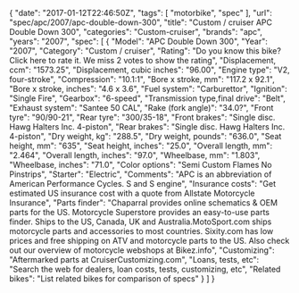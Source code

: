 {
    "date": "2017-01-12T22:46:50Z",
    "tags": [
        "motorbike",
        "spec"
    ],
    "url": "spec\/apc\/2007\/apc-double-down-300",
    "title": "Custom \/ cruiser APC Double Down 300",
    "categories": "Custom-cruiser",
    "brands": "apc",
    "years": "2007",
    "spec": [
        {
            "Model": "APC Double Down 300",
            "Year": "2007",
            "Category": "Custom \/ cruiser",
            "Rating": "Do you know this bike?Click here to rate it. We miss 2 votes to show the rating",
            "Displacement, ccm": "1573.25",
            "Displacement, cubic inches": "96.00",
            "Engine type": "V2, four-stroke",
            "Compression": "10.1:1",
            "Bore x stroke, mm": "117.2 x 92.1",
            "Bore x stroke, inches": "4.6 x 3.6",
            "Fuel system": "Carburettor",
            "Ignition": "Single Fire",
            "Gearbox": "6-speed",
            "Transmission type,final drive": "Belt",
            "Exhaust system": "Santee 50 CAL",
            "Rake (fork angle)": "34.0?",
            "Front tyre": "90\/90-21",
            "Rear tyre": "300\/35-18",
            "Front brakes": "Single disc. Hawg Halters Inc. 4-piston",
            "Rear brakes": "Single disc. Hawg Halters Inc. 4-piston",
            "Dry weight, kg": "288.5",
            "Dry weight, pounds": "636.0",
            "Seat height, mm": "635",
            "Seat height, inches": "25.0",
            "Overall length, mm": "2.464",
            "Overall length, inches": "97.0",
            "Wheelbase, mm": "1.803",
            "Wheelbase, inches": "71.0",
            "Color options": "Semi Custom Flames No Pinstrips",
            "Starter": "Electric",
            "Comments": "APC is an abbreviation of American Performance Cycles. S and S engine",
            "Insurance costs": "Get estimated US insurance cost with a quote from Allstate Motorcycle Insurance",
            "Parts finder": "Chaparral provides online schematics & OEM parts for the US.   Motorcycle Superstore provides an easy-to-use parts finder. Ships to the US, Canada, UK and Australia.MotoSport.com ships motorcycle parts and accessories to most countries.    Sixity.com has low prices and free shipping on ATV and motorcycle parts to the US. Also check out our overview of motorcycle webshops at Bikez.info",
            "Customizing": "Aftermarked parts at CruiserCustomizing.com",
            "Loans, tests, etc": "Search the web for dealers, loan costs, tests, customizing, etc",
            "Related bikes": "List related bikes for comparison of specs"
        }
    ]
}